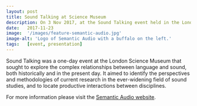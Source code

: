 ```yaml
---
layout: post
title: Sound Talking at Science Museum
description: On 3 Nov 2017, at the Sound Talking event held in the London Science Museum, Mariana gave a talk titled The language of Sound - Creating Accessible Film Experiences For Visually Impaired Audiences. 
date:   2017-11-23
image:  '/images/feature-semantic-audio.jpg'
image-alt: 'Logo of Semantic Audio with a buffalo on the left.'
tags:   [event, presentation]
---
```


Sound Talking was a one-day event at the London Science Museum that sought to explore the complex relationships between language and sound, both historically and in the present day. It aimed to identify the perspectives and methodologies of current research in the ever-widening field of sound studies, and to locate productive interactions between disciplines. 

For more information please visit the [Semantic Audio website](http://www.semanticaudio.co.uk/).